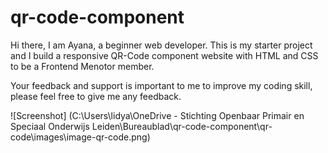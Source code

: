 # qr-code-component
 
 Hi there, I am Ayana, a beginner web developer. This is my starter project and I build a responsive QR-Code component website with HTML and CSS to be a Frontend Menotor member.

 Your feedback and support is important to me to improve my coding skill, please feel free to give me any feedback.

 ![Screenshot] (C:\Users\lidya\OneDrive - Stichting Openbaar Primair en Speciaal Onderwijs Leiden\Bureaublad\qr-code-component\qr-code\images\image-qr-code.png)